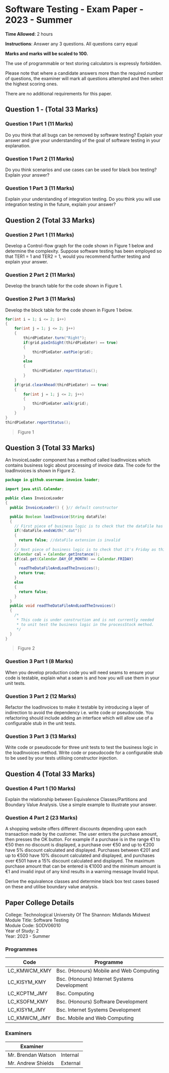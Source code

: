 ﻿# Software Testing - Exam Paper - 2023 - Summer

**Time Allowed**: 2 hours

**Instructions**:  Answer any 3 questions. All questions carry equal

**Marks and marks will be scaled to 100.**

The use of programmable or text storing calculators is expressly forbidden.

Please note that where a candidate answers more than the required number of questions, the examiner will mark all questions attempted and then select the highest scoring ones.

There are no additional requirements for this paper.

## Question 1 - (Total 33 Marks)

### Question 1 Part 1 (11 Marks)

Do you think that all bugs can be removed by software testing? Explain your answer and give your understanding of the goal of software testing in your explanation.

### Question 1 Part 2 (11 Marks)

Do you think scenarios and use cases can be used for black box testing? Explain your answer?

### Question 1 Part 3 (11 Marks)

Explain your understanding of integration testing. Do you think you will use integration testing in the future, explain your answer?

## Question 2 (Total 33 Marks)

### Question 2 Part 1 (11 Marks)

Develop a Control-flow graph for the code shown in Figure 1 below and determine the complexity. Suppose software testing has been employed so that TER1 = 1 and TER2 = 1, would you recommend further testing and explain your answer.

### Question 2 Part 2 (11 Marks)

Develop the branch table for the code shown in Figure 1.

### Question 2 Part 3 (11 Marks)

Develop the block table for the code shown in Figure 1 below.

```java
for(int i = 1; i <= 2; i++)
{
    for(int j = 1; j <= 2; j++)
    {
        thirdPieEater.turn("Right");
        if(grid.pieInSight(thirdPieEater) == true)
        {
            thirdPieEater.eatPie(grid);
        }
        else
        {
            thirdPieEater.reportStatus();
        }
    }
    if(grid.clearAhead(thirdPieEater) == true)
    {
        for(int j = 1; j <= 2; j++)
        {
            thirdPieEater.walk(grid);
        }
    }
}
thirdPieEater.reportStatus();
```

> Figure 1

## Question 3 (Total 33 Marks)

An InvoiceLoader component has a method called loadInvoices which contains business logic about processing of invoice data. The code for the loadInvoices is shown in Figure 2.

```java
package io.github.username.invoice.loader;

import java.util.Calendar;

public class InvoiceLoader
{
  public InvoiceLoader() { }// default constructor

  public Boolean loadInvoice(String dataFile)
  {
    // First piece of business logic is to check that the dataFile has a valid extension.
    if(!dataFile.endsWith(".dat"))
    {
      return false; //dataFile extension is invalid
    }
    // Next piece of business logic is to check that it's Friday as this is the only day of the week that invoices are loaded.
    Calendar cal = Calendar.getInstance();
    if(cal.get(Calendar.DAY_OF_MONTH) == Calendar.FRIDAY)
    {
      readTheDataFileAndLoadTheInvoices();
      return true;
    }
    else
    {
      return false;
    }
  }
  public void readTheDataFileAndLoadTheInvoices()
  {
    /*
     * This code is under construction and is not currently needed
     * to unit test the business logic in the processStock method.
     */
  }
}
```

> Figure 2

### Question 3 Part 1 (8 Marks)

When you develop production code you will need seams to ensure your code is testable, explain what a seam is and how you will use them in your unit tests.

### Question 3 Part 2 (12 Marks)

Refactor the loadInvoices to make it testable by introducing a layer of indirection to avoid the dependency i.e. write code or pseudocode. You refactoring should include adding an interface which will allow use of a configurable stub in the unit tests.

### Question 3 Part 3 (13 Marks)

Write code or pseudocode for three unit tests to test the business logic in the loadInvoices method. Write code or pseudocode for a configurable stub to be used by your tests utilising constructor injection.

## Question 4 (Total 33 Marks)

### Question 4 Part 1 (10 Marks)

Explain the relationship between Equivalence Classes/Partitions and Boundary Value Analysis. Use a simple example to illustrate your answer.

### Question 4 Part 2 (23 Marks)

A shopping website offers different discounts depending upon each transaction made by the customer. The user enters the purchase amount, then presses the OK button. For example if a purchase is in the range €1 to €50 then no discount is displayed, a purchase over €50 and up to €200 have 5% discount calculated and displayed. Purchases between €201 and up to €500 have 10% discount calculated and displayed, and purchases over €501 have a 15% discount calculated and displayed. The maximum purchase amount that can be entered is €1000 and the minimum amount is €1 and invalid input of any kind results in a warning message Invalid Input.

Derive the equivalence classes and determine black box test cases based on these and utilise boundary value analysis.

## Paper College Details

College: Technological University Of The Shannon: Midlands Midwest  
Module Title: Software Testing  
Module Code: SODV06010  
Year of Study: 2  
Year: 2023 - Summer  

### Programmes

| Code           | Programme                                          |
|----------------|----------------------------------------------------|
| LC\_KMWCM\_KMY | Bsc. (Honours) Mobile and Web Computing            |
| LC\_KISYM\_KMY | Bsc. (Honours) Internet Systems Development        |
| LC\_KCPTM\_JMY | Bsc. Computing                                     |
| LC\_KSOFM\_KMY | Bsc. (Honours) Software Development                |
| LC\_KISYM\_JMY | Bsc. Internet Systems Development                  |
| LC\_KMWCM\_JMY | Bsc. Mobile and Web Computing                      |

### Examiners

| Examiner           |          |
|--------------------|----------|
| Mr. Brendan Watson | Internal |
| Mr. Andrew Shields | External |
